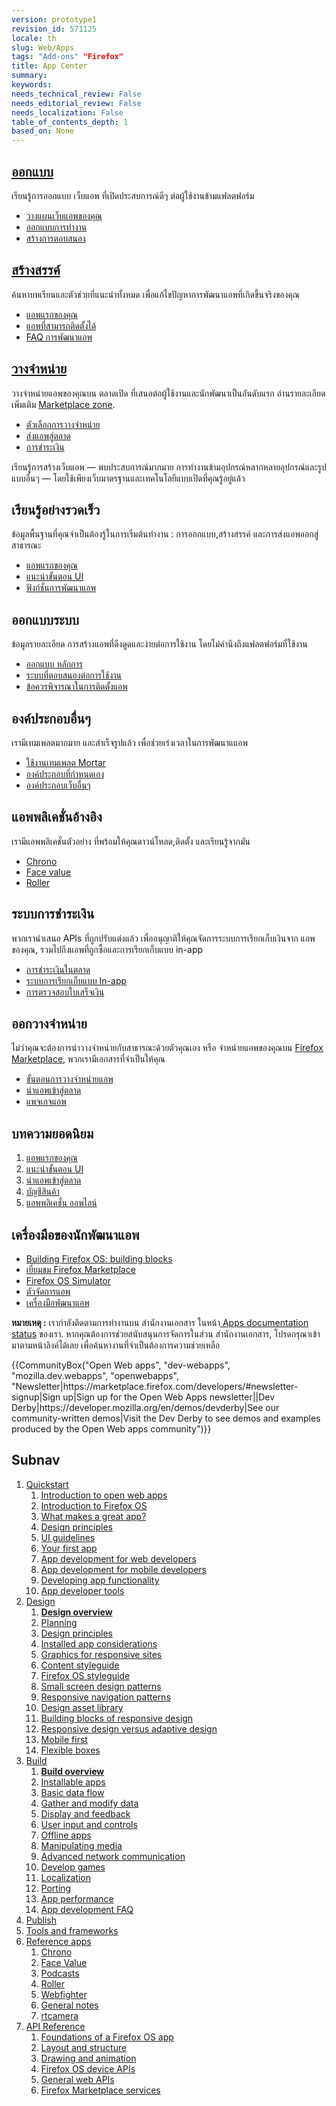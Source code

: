 ```yaml
---
version: prototype1
revision_id: 571125
locale: th
slug: Web/Apps
tags: "Add-ons" "Firefox"
title: App Center
summary: 
keywords: 
needs_technical_review: False
needs_editorial_review: False
needs_localization: False
table_of_contents_depth: 1
based_on: None
---
```

<div class="initial-steps clear" id="sect1">
 <div class="panel">
  <h2 class="section-design" id=".E0.B8.AD.E0.B8.AD.E0.B8.81.E0.B9.81.E0.B8.9A.E0.B8.9A"><a href="/th/docs/Web/Apps/Design">ออกแบบ</a></h2>
  <p>เรียนรู้การออกแบบ เว็บแอพ ที่เปิดประสบการณ์ดีๆ ต่อผู้ใช้งานข้ามแฟลตฟอร์ม</p>
  <ul class="no-bullets">
   <li><a href="/th/Apps/Design/Planning_your_app">วางแผนเว็บแอพของคุณ</a></li>
   <li><a href="/th/Apps/Design/Design_Principles">ออกแบบการทำงาน</a></li>
   <li><a href="/th/Apps/app_layout/responsive_design_building_blocks">สร้างการตอบสนอง</a></li>
  </ul>
 </div>
 <div class="panel">
  <h2 class="section-build" id=".E0.B8.AA.E0.B8.A3.E0.B9.89.E0.B8.B2.E0.B8.87.E0.B8.AA.E0.B8.A3.E0.B8.A3.E0.B8.84.E0.B9.8C"><a href="/th/Apps/Build">สร้างสรรค์</a></h2>
  <p>ค้นหาบทเรียนและตัวช่วยที่แนะนำทั้งหมด เพื่อแก้ไขปัญหาการพัฒนาแอพที่เกิดขึ้นจริงของคุณ</p>
  <ul class="no-bullets">
   <li><a href="/th/Apps/Quickstart/Build/Your_first_app">แอพแรกของคุณ</a></li>
   <li><a href="/th/Apps/Build/installable_apps">แอพที่สามารถติดตั้งได้</a></li>
   <li><a href="/th/Apps/Developing/App_development_FAQ">FAQ การพัฒนาแอพ</a></li>
  </ul>
 </div>
 <div class="panel">
  <h2 class="section-publish" id=".E0.B8.A7.E0.B8.B2.E0.B8.87.E0.B8.88.E0.B8.B3.E0.B8.AB.E0.B8.99.E0.B9.88.E0.B8.B2.E0.B8.A2"><a href="/th/docs/Mozilla/Marketplace">วางจำหน่าย</a></h2>
  <p>วางจำหน่ายแอพของคุณบน ตลาดเปิด ที่เสนอต่อผู้ใช้งานและนักพัฒนาเป็นอันดับแรก อ่านรายละเอียดเพิ่มเติม <a href="/en-US/Marketplace">Marketplace zone</a>.</p>
  <ul class="no-bullets">
   <li><a href="/th/Marketplace/Publishing/Publish_options">ตัวเลือกการวางจำหน่าย</a></li>
   <li><a href="/th/Marketplace/Submission/Submitting_an_app">ส่งแอพสู่ตลาด</a></li>
   <li><a href="/th/Marketplace/Monetization">การชำระเงิน</a></li>
  </ul>
 </div>
</div>
<div class="summary">
 <p><span class="seoSummary">เรียนรู้การสร้างเว็บแอพ — พบประสบการณ์มากมาย การทำงานข้ามอุปกรณ์หลากหลายอุปกรณ์และรูปแบบอื่นๆ — โดยใช้เพียงเว็บมาตรฐานและเทคโนโลยีแบบเปิดที่คุณรู้อยู่แล้ว</span></p>
</div>
<div class="column-container">
 <div class="column-4">
  <h2 id=".E0.B9.80.E0.B8.A3.E0.B8.B5.E0.B8.A2.E0.B8.99.E0.B8.A3.E0.B8.B9.E0.B9.89.E0.B8.AD.E0.B8.A2.E0.B9.88.E0.B8.B2.E0.B8.87.E0.B8.A3.E0.B8.A7.E0.B8.94.E0.B9.80.E0.B8.A3.E0.B9.87.E0.B8.A7">เรียนรู้อย่างรวดเร็ว</h2>
  <p>ข้อมูลพื้นฐานที่คุณจำเป็นต้องรู้ในการเริ่มต้นทำงาน : การออกแบบ,สร้างสรรค์ และการส่งแอพออกสู่สาธารณะ</p>
  <ul>
   <li><a href="/th/Apps/Quickstart/Build/Your_first_app">แอพแรกของคุณ</a></li>
   <li><a href="/th/Apps/Quickstart/Design/UI_guidelines">แนะนำขั้นตอน UI</a></li>
   <li><a href="/th/Apps/Quickstart/Build/Developing_app_functionality">ฟังก์ชั่นการพัฒนาแอพ</a></li>
  </ul>
 </div>
 <div class="column-4">
  <h2 id=".E0.B8.AD.E0.B8.AD.E0.B8.81.E0.B9.81.E0.B8.9A.E0.B8.9A.E0.B8.A3.E0.B8.B0.E0.B8.9A.E0.B8.9A">ออกแบบระบบ</h2>
  <p>ข้อมูลรายละเอียด การสร้างแอพที่ดึงดูดและง่ายต่อการใช้งาน โดยไม่คำนึงถึงแฟลตฟอร์มที่ใช้งาน</p>
  <ul>
   <li><a href="/th/Apps/Quickstart/Design/Design_Principles">ออกแบบ หลักการ</a></li>
   <li><a href="/th/Apps/Design/Responsive_Navigation_Patterns">ระบบที่ตอบสนองต่อการใช้งาน</a></li>
   <li><a href="/th/Apps/Design/Installed_app_considerations">ข้อควรพิจารณาในการติดตั้งแอพ</a></li>
  </ul>
 </div>
 <div class="column-4">
  <h2 id=".E0.B8.AD.E0.B8.87.E0.B8.84.E0.B9.8C.E0.B8.9B.E0.B8.A3.E0.B8.B0.E0.B8.81.E0.B8.AD.E0.B8.9A.E0.B8.AD.E0.B8.B7.E0.B9.88.E0.B8.99.E0.B9.86">องค์ประกอบอื่นๆ</h2>
  <p>เรามีเทมเพลตมากมาย และสำเร็จรูปแล้ว เพื่อช่วยเร่งเวลาในการพัฒนาแแอพ</p>
  <ul>
   <li><a href="/th/Apps/Developing/App_templates">ใช้งานเทมเพลต Mortar</a></li>
   <li><a href="/th/Apps/Developing/Custom_elements">องค์ประกอบที่กำหนดเอง</a></li>
   <li><a href="/th/Apps/Developing/Web_components">องค์ประกอบเว็บอื่นๆ</a></li>
  </ul>
 </div>
</div>
<div class="column-container">
 <div class="column-4">
  <h2 id=".E0.B9.81.E0.B8.AD.E0.B8.9E.E0.B8.9E.E0.B8.A5.E0.B8.B4.E0.B9.80.E0.B8.84.E0.B8.8A.E0.B8.B1.E0.B9.88.E0.B8.99.E0.B8.AD.E0.B9.89.E0.B8.B2.E0.B8.87.E0.B8.AD.E0.B8.B4.E0.B8.87">แอพพลิเคชั่นอ้างอิง</h2>
  <p>เรามีแอพพลิเคชั่นตัวอย่าง ที่พร้อมให้คุณดาวน์โหลด,ติดตั้ง และเรียนรู้จากมัน</p>
  <ul>
   <li><a href="/th/Apps/Reference_apps/Chrono">Chrono</a></li>
   <li><a href="/th/Apps/Reference_apps/Face_value">Face value</a></li>
   <li><a href="/th/Apps/Reference_apps/Roller">Roller</a></li>
  </ul>
 </div>
 <div class="column-4">
  <h2 id=".E0.B8.A3.E0.B8.B0.E0.B8.9A.E0.B8.9A.E0.B8.81.E0.B8.B2.E0.B8.A3.E0.B8.8A.E0.B8.B3.E0.B8.A3.E0.B8.B0.E0.B9.80.E0.B8.87.E0.B8.B4.E0.B8.99">ระบบการชำระเงิน</h2>
  <p>พวกเรานำเสนอ APIs ที่ถูกปรับแต่งแล้ว เพื่ออนุญาติให้คุณจัดการระบบการเรียกเก็บเงินจาก แอพของคุณ, รวมไปถึงแอพที่ถูกซื้อและการเรียกเก็บแบบ in-app</p>
  <ul>
   <li><a href="/th/Apps/Publishing/Marketplace_Payments">การชำระเงินในตลาด</a></li>
   <li><a href="/th/Apps/Publishing/In-app_payments">ระบบการเรียกเก็บแบบ In-app </a></li>
   <li><a href="/th/Apps/Publishing/Validating_a_receipt">การตรวจสอบใบเสร็จเงิน</a></li>
  </ul>
 </div>
 <div class="column-4">
  <h2 id=".E0.B8.AD.E0.B8.AD.E0.B8.81.E0.B8.A7.E0.B8.B2.E0.B8.87.E0.B8.88.E0.B8.B3.E0.B8.AB.E0.B8.99.E0.B9.88.E0.B8.B2.E0.B8.A2">ออกวางจำหน่าย</h2>
  <p>ไม่ว่าคุณจะต้องการนำวางจำหน่ายกับสาธารณะด้วยตัวคุณเอง หรือ จำหน่ายแอพของคุณบน <a href="/th/Marketplace">Firefox Marketplace</a>, พวกเรามีเอกสารที่จำเป็นให้คุณ</p>
  <ul>
   <li><a href="/th/Apps/Quickstart/Publish/App_publishing_options">ขั้นตอนการวางจำหน่ายแอพ</a></li>
   <li><a href="/th/Apps/Publishing/Submitting_an_app">นำแอพเข้าสู่ตลาด</a></li>
   <li><a href="/th/Apps/Publishing/Packaged_Apps">แพจเกจแอพ</a></li>
  </ul>
 </div>
</div>
<div class="column-container">
 <div class="column-half">
  <div class="zone-callout">
   <h2 id=".E0.B8.9A.E0.B8.97.E0.B8.84.E0.B8.A7.E0.B8.B2.E0.B8.A1.E0.B8.A2.E0.B8.AD.E0.B8.94.E0.B8.99.E0.B8.B4.E0.B8.A2.E0.B8.A1">บทความยอดนิยม</h2>
   <ol>
    <li><a href="/th/Apps/Quickstart/Build/Your_first_app">แอพแรกของคุณ</a></li>
    <li><a href="/th/Apps/Quickstart/Design/UI_guidelines">แนะนำขั้นตอน UI</a></li>
    <li><a href="/th/Apps/Publishing/Submitting_an_app">นำแอพเข้าสู่ตลาด</a></li>
    <li><a href="/th/docs/manifest"><span class="gt-baf-back">บัญชีสินค้า</span></a></li>
    <li><a href="/th/docs/apps_offline">แอพพลิเคชั่น ออพไลน์</a></li>
   </ol>
  </div>
 </div>
 <div class="column-half">
  <div class="zone-callout">
   <h2 class="Tools" id="Tools" name="Tools">เครื่องมือของนักพัฒนาแอพ</h2>
   <ul>
    <li><a href="http://buildingfirefoxos.com/">Building Firefox OS: building blocks</a></li>
    <li><a href="https://marketplace.firefox.com/">เยี่ยมชม Firefox Marketplace</a></li>
    <li><a href="/en-US/docs/Mozilla/Firefox_OS/Using_Firefox_OS_Simulator">Firefox OS Simulator</a></li>
    <li><a href="/en-US/docs/Mozilla/Firefox_OS/Using_the_App_Manager">ตัวจัดการแอพ</a></li>
    <li><a href="/en-US/docs/Apps/App_developer_tools">เครื่องมือพัฒนาแอพ</a></li>
   </ul>
  </div>
 </div>
</div>
<div class="note">
 <p><strong>หมายเหตุ :</strong> เรากำลังติดตามการทำงานบน สำนักงานเอกสาร ในหน้า<a href="/th/docs/MDN/Doc_status/Apps"> Apps documentation status</a> ของเรา. หากคุณต้องการช่วยสนับสนุนการจัดการในส่วน สำนักงานเอกสาร, โปรดกรุณาเข้ามาตามหน้าลิงค์ได้เลย เพื่อค้นหางานที่จำเป็นต้องการความช่วยเหลือ</p>
</div>
<p>{{CommunityBox("Open Web apps", "dev-webapps", "mozilla.dev.webapps", "openwebapps", "Newsletter|https://marketplace.firefox.com/developers/#newsletter-signup|Sign up|Sign up for the Open Web Apps newsletter||Dev Derby|https://developer.mozilla.org/en/demos/devderby|See our community-written demos|Visit the Dev Derby to see demos and examples produced by the Open Web apps community")}}</p>
<h2 id="Subnav">Subnav</h2>
<ol>
 <li><a href="/th/Apps/Quickstart/Build/Intro_to_open_web_apps">Quickstart</a>
  <ol>
   <li><a href="/th/Apps/Quickstart/Build/Intro_to_open_web_apps">Introduction to open web apps</a></li>
   <li><a href="/th/Apps/Quickstart/Build/Intro_to_Firefox_OS">Introduction to Firefox OS</a></li>
   <li><a href="/th/Apps/Quickstart/Design/Concept_A_great_app">What makes a great app?</a></li>
   <li><a href="/th/Apps/Quickstart/Design/Design_Principles">Design principles</a></li>
   <li><a href="/th/Apps/Quickstart/Design/UI_guidelines">UI guidelines</a></li>
   <li><a href="/th/Apps/Quickstart/Build/Your_first_app">Your first app</a></li>
   <li><a href="/th/Apps/Quickstart/Build/For_Web_developers">App development for web developers</a></li>
   <li><a href="/th/Apps/Quickstart/Build/For_mobile_developers">App development for mobile developers</a></li>
   <li><a href="/th/Apps/Quickstart/Build/Developing_app_functionality">Developing app functionality</a></li>
   <li><a href="/th/Apps/Quickstart/App_developer_tools">App developer tools</a></li>
  </ol>
 </li>
 <li><a href="/th/Apps/Design" title="Information regarding app and interface design practices.">Design</a>
  <ol>
   <li><strong><a href="/th/Apps/Design">Design overview</a></strong></li>
   <li><a href="/th/Apps/Design/Planning_your_app">Planning</a></li>
   <li><a href="/th/Apps/Design/Design_Principles">Design principles</a></li>
   <li><a href="/th/Apps/Design/Installed_app_considerations">Installed app considerations</a></li>
   <li><a href="/th/Apps/Design/Graphics_for_responsive_sites">Graphics for responsive sites</a></li>
   <li><a href="/th/Apps/Design/Content">Content styleguide</a></li>
   <li><a href="http://www.mozilla.org/en-US/styleguide/products/firefox-os/">Firefox OS styleguide</a></li>
   <li><a href="/th/Apps/Design/Patterns">Small screen design patterns</a></li>
   <li><a href="/th/Apps/Design/Responsive_Navigation_Patterns">Responsive navigation patterns</a></li>
   <li><a href="/th/Apps/Design/Design_asset_library">Design asset library</a></li>
   <li><a href="/th/Apps/app_layout/responsive_design_building_blocks">Building blocks of responsive design</a></li>
   <li><a href="/th/Apps/app_layout/Responsive_design_versus_adaptive_design">Responsive design versus adaptive design</a></li>
   <li><a href="/th/Apps/app_layout/Mobile_first">Mobile first</a></li>
   <li><a href="/th/docs/Web/Guide/CSS/Flexible_boxes">Flexible boxes</a></li>
  </ol>
 </li>
 <li><a href="/th/Apps/Build" title="This section contains documentation about building app functionality, with HTML5 and device APIs (WebAPIs).">Build</a>
  <ol>
   <li><strong><a href="/th/Apps/Build">Build overview</a></strong></li>
   <li><a href="/th/Apps/Build/installable_apps">Installable apps</a></li>
   <li><a href="/th/Apps/Build/Basic_data_flow">Basic data flow</a></li>
   <li><a href="/th/Apps/Build/gather_and_modify_data">Gather and modify data</a></li>
   <li><a href="/th/Apps/Build/Control_the_display">Display and feedback</a></li>
   <li><a href="/th/Apps/Build/User_input_methods">User input and controls</a></li>
   <li><a href="/th/Apps/Build/Offline">Offline apps</a></li>
   <li><a href="/th/Apps/Build/Manipulating_media">Manipulating media</a></li>
   <li><a href="/th/Apps/Build/Advanced_network_communication">Advanced network communication</a></li>
   <li><a href="/th/docs/Games">Develop games</a></li>
   <li><a href="/th/Apps/Build/Localization">Localization</a></li>
   <li><a href="/th/Apps/Build/Porting">Porting </a></li>
   <li><a href="/th/Apps/Build/Performance">App performance</a></li>
   <li><a href="/th/Apps/Build/App_development_FAQ">App development FAQ</a></li>
  </ol>
 </li>
 <li><a href="/th/Marketplace">Publish</a></li>
 <li><a href="/th/Apps/Tools_and_frameworks">Tools and frameworks</a></li>
 <li><a href="/th/Apps/Reference_apps">Reference apps</a>
  <ol>
   <li><a href="/th/Apps/Reference_apps/Chrono">Chrono</a></li>
   <li><a href="/th/Apps/Reference_apps/Face_value">Face Value</a></li>
   <li><a href="/th/Apps/Reference_apps/Podcasts">Podcasts</a></li>
   <li><a href="/th/Apps/Reference_apps/Roller">Roller</a></li>
   <li><a href="/th/Apps/Reference_apps/Webfighter">Webfighter</a></li>
   <li><a href="/th/Apps/Reference_apps/General_notes">General notes</a></li>
   <li><a href="/th/Apps/Reference_apps/rtcamera">rtcamera</a></li>
  </ol>
 </li>
 <li><a href="/th/Apps/Reference">API Reference</a>
  <ol>
   <li><a href="/th/Apps/Reference/Foundation_of_a_Firefox_OS_app">Foundations of a Firefox OS app</a></li>
   <li><a href="/th/Apps/Reference/Layout_and_structure">Layout and structure</a></li>
   <li><a href="/th/Apps/Reference/Drawing_and_animation">Drawing and animation</a></li>
   <li><a href="/th/Apps/Reference/Firefox_OS_device_APIs">Firefox OS device APIs</a></li>
   <li><a href="/th/Apps/Reference/General_Web_APIs">General web APIs</a></li>
   <li><a href="/th/Apps/Reference/Firefox_Marketplace_services">Firefox Marketplace services</a></li>
  </ol>
 </li>
</ol>


